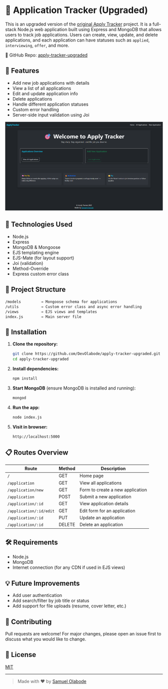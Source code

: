 
# 📝 Application Tracker (Upgraded)

This is an upgraded version of the [original Apply Tracker](https://github.com/DevOlabode/Apply-tracker) project. It is a full-stack Node.js web application built using Express and MongoDB that allows users to track job applications. Users can create, view, update, and delete applications, and each application can have statuses such as `applied`, `interviewing`, `offer`, and more.

🔗 GitHub Repo: [apply-tracker-upgraded](https://github.com/DevOlabode/apply-tracker-upgraded)

## 🌟 Features

- Add new job applications with details
- View a list of all applications
- Edit and update application info
- Delete applications
- Handle different application statuses
- Custom error handling
- Server-side input validation using Joi

![new](images/home.png)

## 🚀 Technologies Used

- Node.js
- Express
- MongoDB & Mongoose
- EJS templating engine
- EJS-Mate (for layout support)
- Joi (validation)
- Method-Override
- Express custom error class

## 📂 Project Structure

```
/models         → Mongoose schema for applications  
/utils          → Custom error class and async error handling  
/views          → EJS views and templates  
index.js        → Main server file  
```

## 🔧 Installation

1. **Clone the repository:**

   ```bash
   git clone https://github.com/DevOlabode/apply-tracker-upgraded.git
   cd apply-tracker-upgraded
   ```

2. **Install dependencies:**

   ```bash
   npm install
   ```

3. **Start MongoDB** (ensure MongoDB is installed and running):

   ```bash
   mongod
   ```

4. **Run the app:**

   ```bash
   node index.js
   ```

5. **Visit in browser:**

   ```
   http://localhost:5000
   ```

## 📋 Routes Overview

| Route | Method | Description |
|-------|--------|-------------|
| `/` | GET | Home page |
| `/application` | GET | View all applications |
| `/application/new` | GET | Form to create a new application |
| `/application` | POST | Submit a new application |
| `/application/:id` | GET | View application details |
| `/application/:id/edit` | GET | Edit form for an application |
| `/application/:id` | PUT | Update an application |
| `/application/:id` | DELETE | Delete an application |

## 🛠 Requirements

- Node.js
- MongoDB
- Internet connection (for any CDN if used in EJS views)

## 💡 Future Improvements

- Add user authentication
- Add search/filter by job title or status
- Add support for file uploads (resume, cover letter, etc.)

## 🤝 Contributing

Pull requests are welcome! For major changes, please open an issue first to discuss what you would like to change.

## 📄 License

[MIT](LICENSE)

---

> Made with ❤️ by [Samuel Olabode](https://github.com/DevOlabode)
